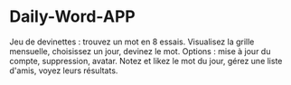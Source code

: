 # Daily-Word-APP
Jeu de devinettes : trouvez un mot en 8 essais. Visualisez la grille mensuelle, choisissez un jour, devinez le mot. Options : mise à jour du compte, suppression, avatar. Notez et likez le mot du jour, gérez une liste d'amis, voyez leurs résultats.
